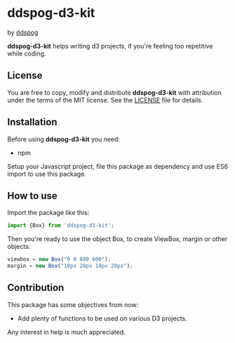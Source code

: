 # ddspog-d3-kit

by [ddspog](https://github.com/ddspog)

**ddspog-d3-kit** helps writing d3 projects, if you're feeling too repetitive while coding.

## License

You are free to copy, modify and distribute **ddspog-d3-kit** with attribution under the terms of the MIT license. See the [LICENSE](https://github.com/ddspog/ddspog-d3-kit/blob/master/LICENSE) file for details.

## Installation

Before using **ddspog-d3-kit** you need:

* npm

Setup your Javascript project, file this package as dependency and use ES6 import to use this package.

## How to use

Import the package like this:

```javascript
import {Box} from 'ddspog-d3-kit';
```

Then you're ready to use the object Box, to create ViewBox, margin or other objects:

```javascript
viewbox = new Box("0 0 800 600");
margin = new Box("10px 20px 10px 20px");
```

## Contribution

This package has some objectives from now:

* Add plenty of functions to be used on various D3 projects.

Any interest in help is much appreciated.